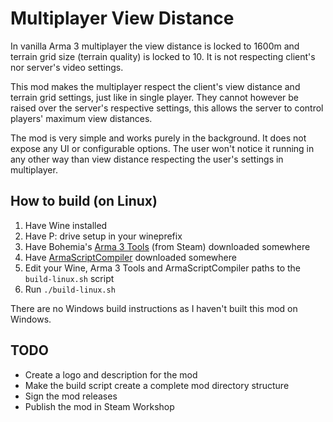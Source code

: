 # Multiplayer View Distance

In vanilla Arma 3 multiplayer the view distance is locked to 1600m and terrain grid size (terrain quality) is locked to 10. It is not respecting client's nor server's video settings.

This mod makes the multiplayer respect the client's view distance and terrain grid settings, just like in single player. They cannot however be raised over the server's respective settings, this allows the server to control players' maximum view distances.

The mod is very simple and works purely in the background. It does not expose any UI or configurable options. The user won't notice it running in any other way than view distance respecting the user's settings in multiplayer.

## How to build (on Linux)

1. Have Wine installed
2. Have P: drive setup in your wineprefix
3. Have Bohemia's [Arma 3 Tools](https://store.steampowered.com/app/233800/Arma_3_Tools/) (from Steam) downloaded somewhere
4. Have [ArmaScriptCompiler](https://github.com/dedmen/ArmaScriptCompiler) downloaded somewhere
5. Edit your Wine, Arma 3 Tools and ArmaScriptCompiler paths to the `build-linux.sh` script
6. Run `./build-linux.sh`

There are no Windows build instructions as I haven't built this mod on Windows.

## TODO

- Create a logo and description for the mod
- Make the build script create a complete mod directory structure
- Sign the mod releases
- Publish the mod in Steam Workshop
